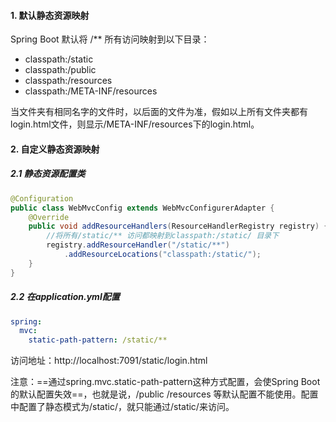 #### 1. 默认静态资源映射

Spring Boot 默认将 /** 所有访问映射到以下目录：

- classpath:/static
- classpath:/public
- classpath:/resources
- classpath:/META-INF/resources

当文件夹有相同名字的文件时，以后面的文件为准，假如以上所有文件夹都有login.html文件，则显示/META-INF/resources下的login.html。

#### 2. 自定义静态资源映射

##### 2.1 静态资源配置类

```java
@Configuration
public class WebMvcConfig extends WebMvcConfigurerAdapter {
    @Override
    public void addResourceHandlers(ResourceHandlerRegistry registry) {
        //将所有/static/** 访问都映射到classpath:/static/ 目录下
        registry.addResourceHandler("/static/**")
            .addResourceLocations("classpath:/static/");
    }
}
```

##### 2.2 在application.yml配置

```yaml
spring:
  mvc:
    static-path-pattern: /static/**
```

访问地址：http://localhost:7091/static/login.html

注意：==通过spring.mvc.static-path-pattern这种方式配置，会使Spring Boot的默认配置失效==，也就是说，/public /resources 等默认配置不能使用。配置中配置了静态模式为/static/，就只能通过/static/来访问。

